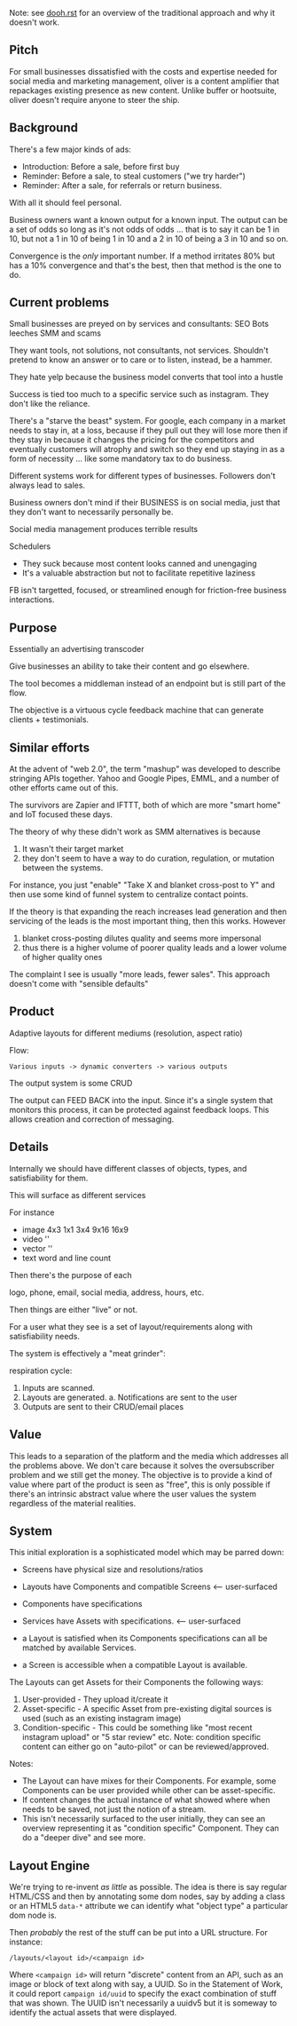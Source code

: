 Note: see [dooh.rst](dooh.rst) for an overview of the traditional approach and why it doesn't work.

Pitch
---

For small businesses dissatisfied with the costs and expertise needed for social media and marketing management, oliver is a content amplifier that repackages existing presence as new content. Unlike buffer or hootsuite, oliver doesn't require anyone to steer the ship.

Background
---

There's a few major kinds of ads:

 * Introduction: Before a sale, before first buy
 * Reminder: Before a sale, to steal customers ("we try harder")
 * Reminder: After a sale, for referrals or return business.

With all it should feel personal.

Business owners want a known output for a known input. The output can be a set of odds so long
as it's not odds of odds ... that is to say it can be 1 in 10, but not a 1 in 10 of being 1 in 10
and a 2 in 10 of being a 3 in 10 and so on.

Convergence is the *only* important number. If a method irritates 80% but has a 10% convergence and that's the best, then that method is the one to do.

Current problems
---

Small businesses are preyed on by services and consultants:
  SEO Bots leeches SMM and scams

They want tools, not solutions, not consultants, not services.
Shouldn't pretend to know an answer or to care or to listen, instead, be a hammer.

They hate yelp because the business model converts that tool into a hustle

Success is tied too much to a specific service such as instagram. They don't like the reliance.

There's a "starve the beast" system. For google, each company in a market needs to stay in, at a loss, because if they pull out they
will lose more then if they stay in because it changes the pricing for the competitors and eventually customers will atrophy
and switch so they end up staying in as a form of necessity ... like some mandatory tax to do business.

Different systems work for different types of businesses. Followers don't always lead to sales.

Business owners don't mind if their BUSINESS is on social media, just that they don't want to necessarily personally be.

Social media management produces terrible results

Schedulers

 * They suck because most content looks canned and unengaging
 * It's a valuable abstraction but not to facilitate repetitive laziness

FB isn't targetted, focused, or streamlined enough for friction-free business interactions.

Purpose
---

Essentially an advertising transcoder

Give businesses an ability to take their content and go elsewhere.

The tool becomes a middleman instead of an endpoint but is still part of the flow.

The objective is a virtuous cycle feedback machine that can generate clients + testimonials.


Similar efforts
---

At the advent of "web 2.0", the term "mashup" was developed to describe stringing APIs together.  Yahoo and Google Pipes, EMML, and
a number of other efforts came out of this. 

The survivors are Zapier and IFTTT, both of which are more "smart home" and IoT focused these days.

The theory of why these didn't work as SMM alternatives is because 

 1. It wasn't their target market
 2. they don't seem to have a way to do curation, regulation, or mutation between the systems.

For instance, you just "enable" "Take X and blanket cross-post to Y" and then use some kind of funnel system to centralize contact
points.

If the theory is that expanding the reach increases lead generation and then servicing of the leads is the most important thing,
then this works. However

 1. blanket cross-posting dilutes quality and seems more impersonal
 2. thus there is a higher volume of poorer quality leads and a lower volume of higher quality ones

The complaint I see is usually "more leads, fewer sales". This approach doesn't come with "sensible defaults"

Product
---

Adaptive layouts for different mediums (resolution, aspect ratio)

Flow:

    Various inputs -> dynamic converters -> various outputs


The output system is some CRUD

The output can FEED BACK into the input. Since it's a single system that
monitors this process, it can be protected against feedback loops. This allows
creation and correction of messaging.

Details
---

Internally we should have different classes of objects, types, and satisfiability for them.

This will surface as different services

For instance

 * image   4x3 1x1 3x4 9x16 16x9 
 * video   ''
 * vector  ''
 * text    word and line count

Then there's the purpose of each

  logo, phone, email, social media, address, hours, etc.

Then things are either "live" or not.

For a user what they see is a set of layout/requirements along with satisfiability needs.

The system is effectively a "meat grinder":

respiration cycle:

1. Inputs are scanned.
2. Layouts are generated.
   a. Notifications are sent to the user
3. Outputs are sent to their CRUD/email places


Value 
---

This leads to a separation of the platform and the media which addresses all the problems above. We don't care because
it solves the oversubscriber problem and we still get the money. The objective is to provide a kind of value where part
of the product is seen as "free", this is only possible if there's an intrinsic abstract value where the user values the 
system regardless of the material realities.


System
---

This initial exploration is a sophisticated model which may be parred down:

- Screens have physical size and resolutions/ratios
- Layouts have Components and compatible Screens <-- user-surfaced
- Components have specifications

- Services have Assets with specifications. <-- user-surfaced
- a Layout is satisfied when its Components specifications can all be matched by available Services.
- a Screen is accessible when a compatible Layout is available.

The Layouts can get Assets for their Components the following ways:

  1. User-provided - They upload it/create it
  2. Asset-specific - A specific Asset from pre-existing digital sources is used (such as an existing instagram image)
  3. Condition-specific - This could be something like "most recent instagram upload" or "5 star review" etc.
     Note: condition specific content can either go on "auto-pilot" or can be reviewed/approved.

Notes: 

 * The Layout can have mixes for their Components. For example, some Components can be user provided while other can be asset-specific.
 * If content changes the actual instance of what showed where when needs to be saved, not just the notion of a stream.
 * This isn't necessarily surfaced to the user initially, they can see an overview representing it as "condition specific" Component. They can do
   a "deeper dive" and see more.



Layout Engine
---

We're trying to re-invent *as little* as possible. The idea is there is say regular HTML/CSS and then by annotating some dom nodes, say by adding a class or an HTML5 `data-*` attribute we can identify what "object type" a particular dom node is.

Then *probably* the rest of the stuff can be put into a URL structure.  For instance:

    /layouts/<layout id>/<campaign id>

Where `<campaign id>` will return "discrete" content from an API, such as an image or block of text along with say, a UUID.
So in the Statement of Work, it could report `campaign id/uuid` to specify the exact combination of stuff that was shown. The UUID
isn't necessarily a uuidv5 but it is someway to identify the actual assets that were displayed.
